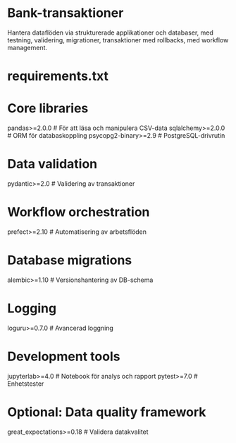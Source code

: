 # Bank-transaktioner
Hantera dataflöden via strukturerade applikationer och databaser, med testning, validering, migrationer, transaktioner med rollbacks, med workflow management.
# requirements.txt
 
# Core libraries
pandas>=2.0.0           # För att läsa och manipulera CSV-data
sqlalchemy>=2.0.0       # ORM för databaskoppling
psycopg2-binary>=2.9    # PostgreSQL-drivrutin
 
# Data validation
pydantic>=2.0           # Validering av transaktioner
 
# Workflow orchestration
prefect>=2.10           # Automatisering av arbetsflöden
 
# Database migrations
alembic>=1.10           # Versionshantering av DB-schema
 
# Logging
loguru>=0.7.0           # Avancerad loggning
 
# Development tools
jupyterlab>=4.0         # Notebook för analys och rapport
pytest>=7.0             # Enhetstester
 
# Optional: Data quality framework
great_expectations>=0.18  # Validera datakvalitet
 
